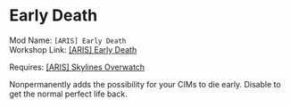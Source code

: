 # Early Death
Mod Name: `[ARIS] Early Death`  
Workshop Link: [[ARIS] Early Death](http://steamcommunity.com/sharedfiles/filedetails/?id=421188880)

Requires: [[ARIS] Skylines Overwatch](https://github.com/arislancrescent/CS-SkylinesOverwatch)

Nonpermanently adds the possibility for your CIMs to die early. Disable to get the normal perfect life back.
